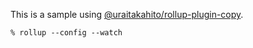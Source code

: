 This is a sample using [@uraitakahito/rollup-plugin-copy](https://www.npmjs.com/package/@uraitakahito/rollup-plugin-copy).

```console
% rollup --config --watch
```
